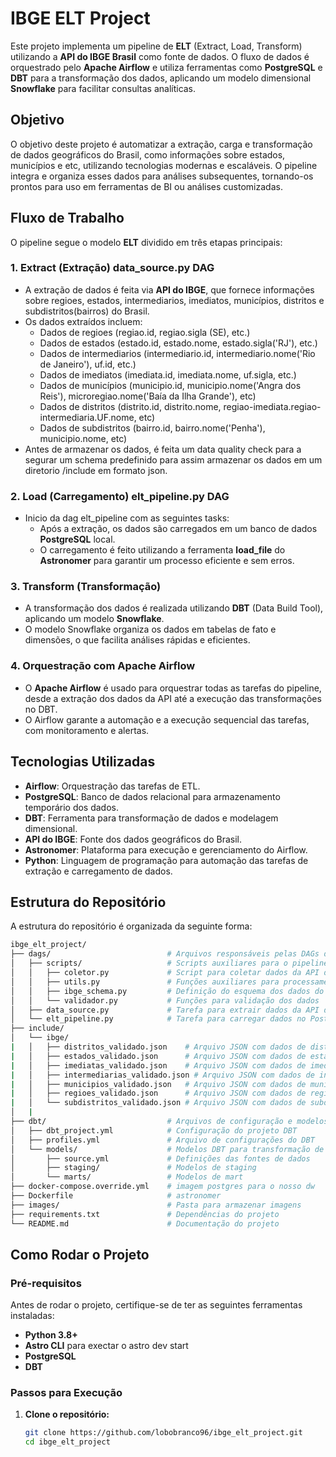 # IBGE ELT Project

Este projeto implementa um pipeline de **ELT** (Extract, Load, Transform) utilizando a **API do IBGE Brasil** como fonte de dados. O fluxo de dados é orquestrado pelo **Apache Airflow** e utiliza ferramentas como **PostgreSQL** e **DBT** para a transformação dos dados, aplicando um modelo dimensional **Snowflake** para facilitar consultas analíticas.

## Objetivo

O objetivo deste projeto é automatizar a extração, carga e transformação de dados geográficos do Brasil, como informações sobre estados, municípios e etc, utilizando tecnologias modernas e escaláveis. O pipeline integra e organiza esses dados para análises subsequentes, tornando-os prontos para uso em ferramentas de BI ou análises customizadas.

## Fluxo de Trabalho

O pipeline segue o modelo **ELT** dividido em três etapas principais:

### 1. **Extract (Extração) data_source.py DAG**
- A extração de dados é feita via **API do IBGE**, que fornece informações sobre regioes, estados, intermediarios, imediatos, municípios, distritos e subdistritos(bairros) do Brasil.
- Os dados extraídos incluem:
  - Dados de regioes (regiao.id, regiao.sigla (SE), etc.)
  - Dados de estados (estado.id, estado.nome, estado.sigla('RJ'), etc.)
  - Dados de intermediarios (intermediario.id, intermediario.nome('Rio de Janeiro'), uf.id, etc.)
  - Dados de imediatos (imediata.id, imediata.nome, uf.sigla, etc.)
  - Dados de municípios (municipio.id, municipio.nome('Angra dos Reis'), microregiao.nome('Baía da Ilha Grande'), etc)
  - Dados de distritos (distrito.id, distrito.nome, regiao-imediata.regiao-intermediaria.UF.nome, etc)
  - Dados de subdistritos (bairro.id, bairro.nome('Penha'), municipio.nome, etc)
- Antes de armazenar os dados, é feita um data quality check para a segurar um schema predefinido para assim armazenar os dados em um diretorio /include em formato json.
  
### 2. **Load (Carregamento) elt_pipeline.py DAG**
- Inicio da dag elt_pipeline com as seguintes tasks:
  - Após a extração, os dados são carregados em um banco de dados **PostgreSQL** local.
  - O carregamento é feito utilizando a ferramenta **load_file** do **Astronomer** para garantir um processo eficiente e sem erros.

### 3. **Transform (Transformação)**
- A transformação dos dados é realizada utilizando **DBT** (Data Build Tool), aplicando um modelo **Snowflake**.
- O modelo Snowflake organiza os dados em tabelas de fato e dimensões, o que facilita análises rápidas e eficientes.

### 4. **Orquestração com Apache Airflow**
- O **Apache Airflow** é usado para orquestrar todas as tarefas do pipeline, desde a extração dos dados da API até a execução das transformações no DBT.
- O Airflow garante a automação e a execução sequencial das tarefas, com monitoramento e alertas.

## Tecnologias Utilizadas

- **Airflow**: Orquestração das tarefas de ETL.
- **PostgreSQL**: Banco de dados relacional para armazenamento temporário dos dados.
- **DBT**: Ferramenta para transformação de dados e modelagem dimensional.
- **API do IBGE**: Fonte dos dados geográficos do Brasil.
- **Astronomer**: Plataforma para execução e gerenciamento do Airflow.
- **Python**: Linguagem de programação para automação das tarefas de extração e carregamento de dados.

## Estrutura do Repositório

A estrutura do repositório é organizada da seguinte forma:

```bash
ibge_elt_project/
├── dags/                          # Arquivos responsáveis pelas DAGs do Airflow
│   ├── scripts/                   # Scripts auxiliares para o pipeline
│   │   ├── coletor.py             # Script para coletar dados da API do IBGE
│   │   ├── utils.py               # Funções auxiliares para processamento
│   │   ├── ibge_schema.py         # Definição do esquema dos dados do IBGE
│   │   └── validador.py           # Funções para validação dos dados
│   ├── data_source.py             # Tarefa para extrair dados da API do IBGE
│   └── elt_pipeline.py            # Tarefa para carregar dados no PostgreSQL, rodar as transformações DBT
├── include/                         
│   └── ibge/                   
|   │   ├── distritos_validado.json    # Arquivo JSON com dados de distritos validados
|   │   ├── estados_validado.json      # Arquivo JSON com dados de estados validados
|   │   ├── imediatas_validado.json    # Arquivo JSON com dados de imediatas validados
|   │   ├── intermediarias_validado.json # Arquivo JSON com dados de intermediárias validados
|   │   ├── municipios_validado.json   # Arquivo JSON com dados de municípios validados
|   │   ├── regioes_validado.json      # Arquivo JSON com dados de regiões validadas
|   │   └── subdistritos_validado.json # Arquivo JSON com dados de subdistritos validados        
│   |
├── dbt/                           # Arquivos de configuração e modelos DBT
│   ├── dbt_project.yml            # Configuração do projeto DBT
│   ├── profiles.yml               # Arquivo de configurações do DBT
│   └── models/                    # Modelos DBT para transformação de dados
│       ├── source.yml             # Definições das fontes de dados
│       ├── staging/               # Modelos de staging
│       └── marts/                 # Modelos de mart
├── docker-compose.override.yml    # imagem postgres para o nosso dw
├── Dockerfile                     # astronomer
├── images/                        # Pasta para armazenar imagens
├── requirements.txt               # Dependências do projeto
└── README.md                      # Documentação do projeto
```

## Como Rodar o Projeto

### Pré-requisitos

Antes de rodar o projeto, certifique-se de ter as seguintes ferramentas instaladas:

- **Python 3.8+**
- **Astro CLI** para exectar o astro dev start
- **PostgreSQL**
- **DBT**

### Passos para Execução

1. **Clone o repositório:**

   ```bash
   git clone https://github.com/lobobranco96/ibge_elt_project.git
   cd ibge_elt_project
   ```
